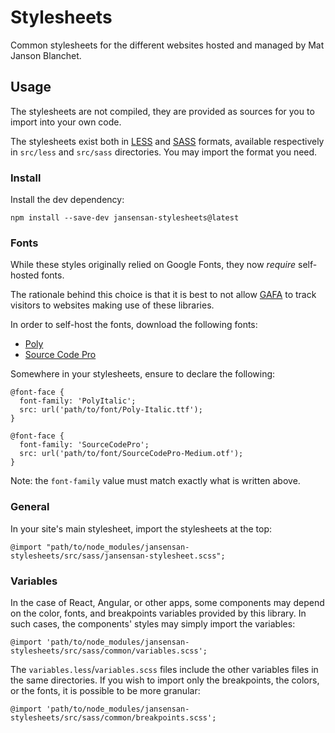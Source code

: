 # Stylesheets

Common stylesheets for the different websites hosted and managed by Mat Janson Blanchet.


## Usage

The stylesheets are not compiled, they are provided as sources for you to import into your own code.

The stylesheets exist both in [LESS](http://lesscss.org/) and [SASS](https://sass-lang.com/) formats, available respectively in `src/less` and `src/sass` directories. You may import the format you need.


### Install

Install the dev dependency:

    npm install --save-dev jansensan-stylesheets@latest


### Fonts

While these styles originally relied on Google Fonts, they now *require* self-hosted fonts.

The rationale behind this choice is that it is best to not allow [GAFA](https://en.wikipedia.org/wiki/Big_Four_tech_companies) to track visitors to websites making use of these libraries.

In order to self-host the fonts, download the following fonts:

- [Poly](https://www.fontsquirrel.com/fonts/poly)
- [Source Code Pro](https://www.fontsquirrel.com/fonts/source-code-pro)

Somewhere in your stylesheets, ensure to declare the following:

    @font-face {
      font-family: 'PolyItalic';
      src: url('path/to/font/Poly-Italic.ttf');
    }

    @font-face {
      font-family: 'SourceCodePro';
      src: url('path/to/font/SourceCodePro-Medium.otf');
    }

Note: the `font-family` value must match exactly what is written above.


### General

In your site's main stylesheet, import the stylesheets at the top:

    @import "path/to/node_modules/jansensan-stylesheets/src/sass/jansensan-stylesheet.scss";


### Variables

In the case of React, Angular, or other apps, some components may depend on the color, fonts, and breakpoints variables provided by this library. In such cases, the components' styles may simply import the variables:

    @import 'path/to/node_modules/jansensan-stylesheets/src/sass/common/variables.scss';

The `variables.less`/`variables.scss` files include the other variables files in the same directories. If you wish to import only the breakpoints, the colors, or the fonts, it is possible to be more granular:

    @import 'path/to/node_modules/jansensan-stylesheets/src/sass/common/breakpoints.scss';
